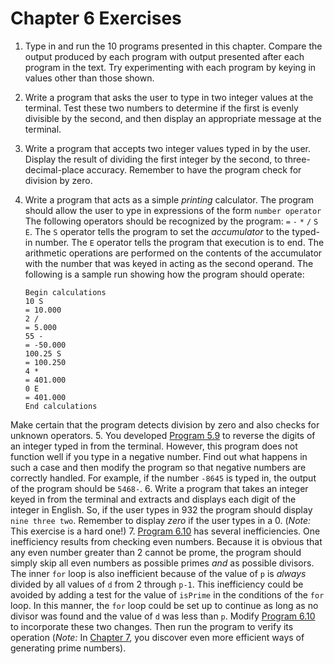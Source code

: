 # Chapter 6 Exercises

1. Type in and run the 10 programs presented in this chapter. Compare the 
output produced by each program with output presented after each program in the
text. Try experimenting with each program by keying in values other than those
shown.
2. Write a program that asks the user to type in two integer values at the
terminal. Test these two numbers to determine if the first is evenly divisible
by the second, and then display an appropriate message at the terminal.
3. Write a program that accepts two integer values typed in by the user. 
Display the result of dividing the first integer by the second, to 
three-decimal-place accuracy. Remember to have the program check for division 
by zero.
4. Write a program that acts as a simple _printing_ calculator. The program
should allow the user to ype in expressions of the form `number operator` The
following operators should be recognized by the program: `=` `-` `*` `/` `S` 
`E`. The `S` operator tells the program to set the _accumulator_ to the typed-in
number. The `E` operator tells the program that execution is to end. The 
arithmetic operations are performed on the contents of the accumulator with the
number that was keyed in acting as the second operand. The following is a 
sample run showing how the program should operate:

	```
	Begin calculations
	10 S
	= 10.000
	2 /
	= 5.000
	55 -
	= -50.000
	100.25 S
	= 100.250
	4 *
	= 401.000
	0 E
	= 401.000
	End calculations
	```
Make certain that the program detects division by zero and also checks for 
unknown operators.
5. You developed [Program 5.9](../5/Samples/pgm5-9.c) to reverse the digits of
an integer typed in from the terminal. However, this program does not function 
well if you type in a negative number. Find out what happens in such a case and
then modify the program so that negative numbers are correctly handled. For
example, if the number `-8645` is typed in, the output of the program should be
`5468-`.
6. Write a program that takes an integer keyed in from the terminal and 
extracts and displays each digit of the integer in English. So, if the user
types in 932 the program should display `nine three two`. Remember to display
_zero_ if the user types in a 0. (_Note:_ This exercise is a hard one!)
7. [Program 6.10](Samples/pgm6-10.c) has several inefficiencies. One
inefficiency results from checking even numbers. Because it is obvious that any
even number greater than 2 cannot be prome, the program should simply skip all
even numbers as possible primes _and_ as possible divisors. The inner `for` 
loop is also inefficient because of the value of `p` is _always_ divided by all
values of `d` from 2 through `p-1`. This inefficiency could be avoided by 
adding a test for the value of `isPrime` in the conditions of the `for` loop. 
In this manner, the `for` loop could be set up to continue as long as no 
divisor was found and the value of `d` was less than `p`. Modify 
[Program 6.10](Samples/pgm6-10.c) to incorporate these two changes. Then run 
the program to verify its operation (_Note:_ In [Chapter 7](../7), you discover
even more efficient ways of generating prime numbers).
